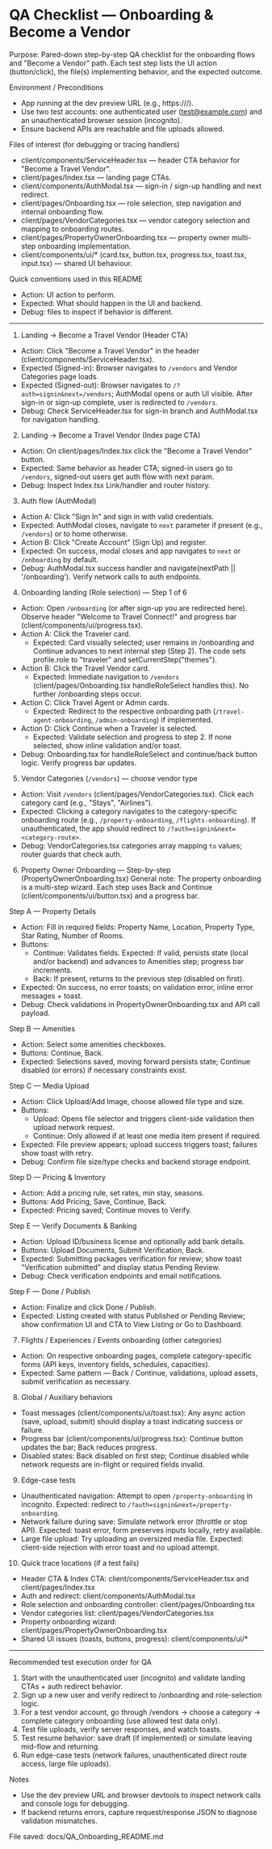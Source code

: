 # QA Checklist — Onboarding & Become a Vendor

Purpose: Pared-down step-by-step QA checklist for the onboarding flows and "Become a Vendor" path. Each test step lists the UI action (button/click), the file(s) implementing behavior, and the expected outcome.

Environment / Preconditions

- App running at the dev preview URL (e.g., https://<preview-host>/).
- Use two test accounts: one authenticated user (test@example.com) and an unauthenticated browser session (incognito).
- Ensure backend APIs are reachable and file uploads allowed.

Files of interest (for debugging or tracing handlers)

- client/components/ServiceHeader.tsx — header CTA behavior for "Become a Travel Vendor".
- client/pages/Index.tsx — landing page CTAs.
- client/components/AuthModal.tsx — sign-in / sign-up handling and next redirect.
- client/pages/Onboarding.tsx — role selection, step navigation and internal onboarding flow.
- client/pages/VendorCategories.tsx — vendor category selection and mapping to onboarding routes.
- client/pages/PropertyOwnerOnboarding.tsx — property owner multi-step onboarding implementation.
- client/components/ui/\* (card.tsx, button.tsx, progress.tsx, toast.tsx, input.tsx) — shared UI behaviour.

Quick conventions used in this README

- Action: UI action to perform.
- Expected: What should happen in the UI and backend.
- Debug: files to inspect if behavior is different.

---

1. Landing → Become a Travel Vendor (Header CTA)

- Action: Click "Become a Travel Vendor" in the header (client/components/ServiceHeader.tsx).
- Expected (Signed-in): Browser navigates to `/vendors` and Vendor Categories page loads.
- Expected (Signed-out): Browser navigates to `/?auth=signin&next=/vendors`; AuthModal opens or auth UI visible. After sign-in or sign-up complete, user is redirected to `/vendors`.
- Debug: Check ServiceHeader.tsx for sign-in branch and AuthModal.tsx for navigation handling.

2. Landing → Become a Travel Vendor (Index page CTA)

- Action: On client/pages/Index.tsx click the "Become a Travel Vendor" button.
- Expected: Same behavior as header CTA; signed-in users go to `/vendors`, signed-out users get auth flow with next param.
- Debug: Inspect Index.tsx Link/handler and router history.

3. Auth flow (AuthModal)

- Action A: Click "Sign In" and sign in with valid credentials.
- Expected: AuthModal closes, navigate to `next` parameter if present (e.g., `/vendors`) or to home otherwise.
- Action B: Click "Create Account" (Sign Up) and register.
- Expected: On success, modal closes and app navigates to `next` or `/onboarding` by default.
- Debug: AuthModal.tsx success handler and navigate(nextPath || '/onboarding'). Verify network calls to auth endpoints.

4. Onboarding landing (Role selection) — Step 1 of 6

- Action: Open `/onboarding` (or after sign-up you are redirected here). Observe header "Welcome to Travel Connect!" and progress bar (client/components/ui/progress.tsx).
- Action A: Click the Traveler card.
  - Expected: Card visually selected; user remains in /onboarding and Continue advances to next internal step (Step 2). The code sets profile.role to "traveler" and setCurrentStep("themes").
- Action B: Click the Travel Vendor card.
  - Expected: Immediate navigation to `/vendors` (client/pages/Onboarding.tsx handleRoleSelect handles this). No further /onboarding steps occur.
- Action C: Click Travel Agent or Admin cards.
  - Expected: Redirect to the respective onboarding path (`/travel-agent-onboarding`, `/admin-onboarding`) if implemented.
- Action D: Click Continue when a Traveler is selected.
  - Expected: Validate selection and progress to step 2. If none selected, show inline validation and/or toast.
- Debug: Onboarding.tsx for handleRoleSelect and continue/back button logic. Verify progress bar updates.

5. Vendor Categories (`/vendors`) — choose vendor type

- Action: Visit `/vendors` (client/pages/VendorCategories.tsx). Click each category card (e.g., "Stays", "Airlines").
- Expected: Clicking a category navigates to the category-specific onboarding route (e.g., `/property-onboarding`, `/flights-onboarding`). If unauthenticated, the app should redirect to `/?auth=signin&next=<category-route>`.
- Debug: VendorCategories.tsx categories array mapping `to` values; router guards that check auth.

6. Property Owner Onboarding — Step-by-step (PropertyOwnerOnboarding.tsx)
   General note: The property onboarding is a multi-step wizard. Each step uses Back and Continue (client/components/ui/button.tsx) and a progress bar.

Step A — Property Details

- Action: Fill in required fields: Property Name, Location, Property Type, Star Rating, Number of Rooms.
- Buttons:
  - Continue: Validates fields. Expected: If valid, persists state (local and/or backend) and advances to Amenities step; progress bar increments.
  - Back: If present, returns to the previous step (disabled on first).
- Expected: On success, no error toasts; on validation error, inline error messages + toast.
- Debug: Check validations in PropertyOwnerOnboarding.tsx and API call payload.

Step B — Amenities

- Action: Select some amenities checkboxes.
- Buttons: Continue, Back.
- Expected: Selections saved, moving forward persists state; Continue disabled (or errors) if necessary constraints exist.

Step C — Media Upload

- Action: Click Upload/Add Image, choose allowed file type and size.
- Buttons:
  - Upload: Opens file selector and triggers client-side validation then upload network request.
  - Continue: Only allowed if at least one media item present if required.
- Expected: File preview appears; upload success triggers toast; failures show toast with retry.
- Debug: Confirm file size/type checks and backend storage endpoint.

Step D — Pricing & Inventory

- Action: Add a pricing rule, set rates, min stay, seasons.
- Buttons: Add Pricing, Save, Continue, Back.
- Expected: Pricing saved; Continue moves to Verify.

Step E — Verify Documents & Banking

- Action: Upload ID/business license and optionally add bank details.
- Buttons: Upload Documents, Submit Verification, Back.
- Expected: Submitting packages verification for review; show toast "Verification submitted" and display status Pending Review.
- Debug: Check verification endpoints and email notifications.

Step F — Done / Publish

- Action: Finalize and click Done / Publish.
- Expected: Listing created with status Published or Pending Review; show confirmation UI and CTA to View Listing or Go to Dashboard.

7. Flights / Experiences / Events onboarding (other categories)

- Action: On respective onboarding pages, complete category-specific forms (API keys, inventory fields, schedules, capacities).
- Expected: Same pattern — Back / Continue, validations, upload assets, submit verification as necessary.

8. Global / Auxiliary behaviors

- Toast messages (client/components/ui/toast.tsx): Any async action (save, upload, submit) should display a toast indicating success or failure.
- Progress bar (client/components/ui/progress.tsx): Continue button updates the bar; Back reduces progress.
- Disabled states: Back disabled on first step; Continue disabled while network requests are in-flight or required fields invalid.

9. Edge-case tests

- Unauthenticated navigation: Attempt to open `/property-onboarding` in incognito. Expected: redirect to `/?auth=signin&next=/property-onboarding`.
- Network failure during save: Simulate network error (throttle or stop API). Expected: toast error, form preserves inputs locally, retry available.
- Large file upload: Try uploading an oversized media file. Expected: client-side rejection with error toast and no upload attempt.

10. Quick trace locations (if a test fails)

- Header CTA & Index CTA: client/components/ServiceHeader.tsx and client/pages/Index.tsx
- Auth and redirect: client/components/AuthModal.tsx
- Role selection and onboarding controller: client/pages/Onboarding.tsx
- Vendor categories list: client/pages/VendorCategories.tsx
- Property onboarding wizard: client/pages/PropertyOwnerOnboarding.tsx
- Shared UI issues (toasts, buttons, progress): client/components/ui/\*

---

Recommended test execution order for QA

1. Start with the unauthenticated user (incognito) and validate landing CTAs + auth redirect behavior.
2. Sign up a new user and verify redirect to /onboarding and role-selection logic.
3. For a test vendor account, go through /vendors -> choose a category -> complete category onboarding (use allowed test data only).
4. Test file uploads, verify server responses, and watch toasts.
5. Test resume behavior: save draft (if implemented) or simulate leaving mid-flow and returning.
6. Run edge-case tests (network failures, unauthenticated direct route access, large file uploads).

Notes

- Use the dev preview URL and browser devtools to inspect network calls and console logs for debugging.
- If backend returns errors, capture request/response JSON to diagnose validation mismatches.

File saved: docs/QA_Onboarding_README.md
